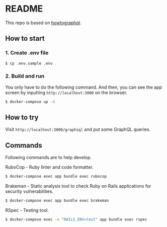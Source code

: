 # README

This repo is based on [howtographql](https://www.howtographql.com/graphql-ruby/0-introduction/).

## How to start
### 1. Create .env file

```bash
$ cp .env.sample .env
```

### 2. Build and run
You only have to do the following command.
And then, you can see the app screen by inputting `http://localhost:3000` on the browser.

```bash
$ docker-compose up -d
```

## How to try
Visit `http://localhost:3000/graphiql` and put some GraphQL queries.

## Commands
Following commands are to help develop.

RuboCop - Ruby linter and code formatter.

```bash
$ docker-compose exec app bundle exec rubocop
```

Brakeman - Static analysis tool to check Ruby on Rails applications for security vulnerabilities.

```bash
$ docker-compose exec app bundle exec brakeman
```

RSpec - Testing tool.

```bash
$ docker-compose exec -e "RAILS_ENV=test" app bundle exec rspec
```
